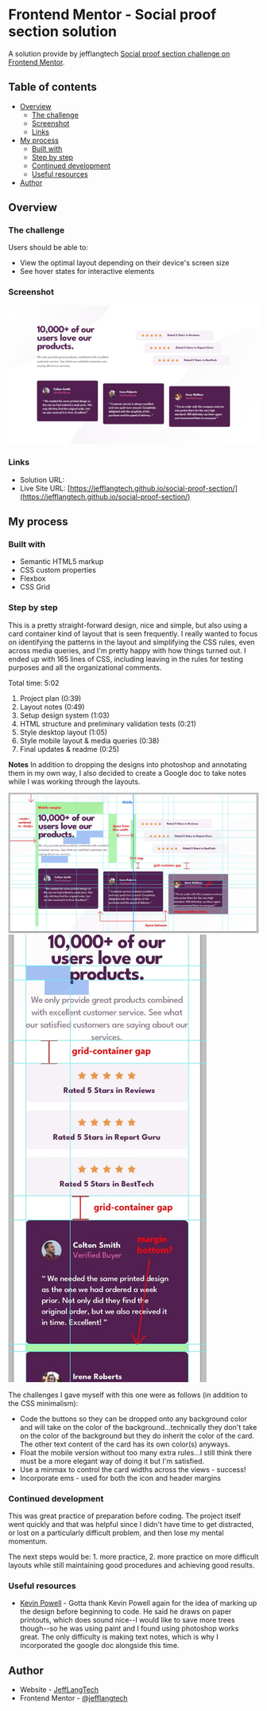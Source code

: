 # Frontend Mentor - Social proof section solution

A solution provide by jefflangtech [Social proof section challenge on Frontend Mentor](https://www.frontendmentor.io/challenges/social-proof-section-6e0qTv_bA).

## Table of contents

- [Overview](#overview)
  - [The challenge](#the-challenge)
  - [Screenshot](#screenshot)
  - [Links](#links)
- [My process](#my-process)
  - [Built with](#built-with)
  - [Step by step](#step-by-step)
  - [Continued development](#continued-development)
  - [Useful resources](#useful-resources)
- [Author](#author)


## Overview

### The challenge

Users should be able to:

- View the optimal layout depending on their device's screen size
- See hover states for interactive elements

### Screenshot

![](./preview.jpg)

### Links

- Solution URL: []()
- Live Site URL: [https://jefflangtech.github.io/social-proof-section/](https://jefflangtech.github.io/social-proof-section/)

## My process

### Built with

- Semantic HTML5 markup
- CSS custom properties
- Flexbox
- CSS Grid

### Step by step

This is a pretty straight-forward design, nice and simple, but also using a card container kind of layout that is seen frequently. I really wanted to focus on identifying the patterns in the layout and simplifying the CSS rules, even across media queries, and I'm pretty happy with how things turned out. I ended up with 165 lines of CSS, including leaving in the rules for testing purposes and all the organizational comments.

Total time: 5:02

1. Project plan (0:39)
2. Layout notes (0:49)
3. Setup design system (1:03)
4. HTML structure and preliminary validation tests (0:21)
5. Style desktop layout (1:05)
6. Style mobile layout & media queries (0:38)
7. Final updates & readme (0:25)

**Notes**
In addition to dropping the designs into photoshop and annotating them in my own way, I also decided to create a Google doc to take notes while I was working through the layouts. 

![Desktop Layout Notes](./desktop-layout-notes.jpg)
![Mobile Layout Notes](./mobile-layout-notes.jpg)

The challenges I gave myself with this one were as follows (in addition to the CSS minimalism):
- Code the buttons so they can be dropped onto any background color and will take on the color of the background...technically they don't take on the color of the background but they do inherit the color of the card. The other text content of the card has its own color(s) anyways.
- Float the mobile version without too many extra rules...I still think there must be a more elegant way of doing it but I'm satisfied.
- Use a minmax to control the card widths across the views - success!
- Incorporate ems - used for both the icon and header margins

### Continued development

This was great practice of preparation before coding. The project itself went quickly and that was helpful since I didn't have time to get distracted, or lost on a particularly difficult problem, and then lose my mental momentum. 

The next steps would be: 1. more practice, 2. more practice on more difficult layouts while still maintaining good procedures and achieving good results.

### Useful resources

- [Kevin Powell](https://www.youtube.com/@KevinPowell) - Gotta thank Kevin Powell again for the idea of marking up the design before beginning to code. He said he draws on paper printouts, which does sound nice--I would like to save more trees though--so he was using paint and I found using photoshop works great. The only difficulty is making text notes, which is why I incorporated the google doc alongside this time.

## Author

- Website - [JeffLangTech](https://jefflangtech.github.io/)
- Frontend Mentor - [@jefflangtech](https://www.frontendmentor.io/profile/jefflangtech)